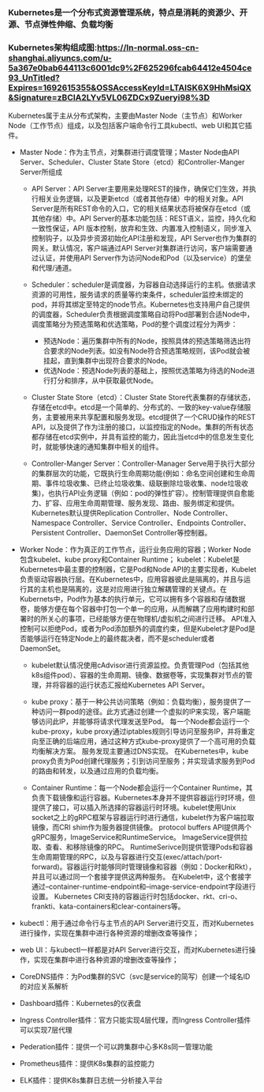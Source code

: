 ### Kubernetes是一个分布式资源管理系统，特点是消耗的资源少、开源、节点弹性伸缩、负载均衡

### Kubernetes架构组成图:https://ln-normal.oss-cn-shanghai.aliyuncs.com/u-5a367e0bab644113c6001dc9%2F625296fcab64412e4504ce93_UnTitled?Expires=1692615355&OSSAccessKeyId=LTAISK6X9HhMsiQX&Signature=zBCIA2LYv5VL06ZDCx9Zueryi98%3D

Kubernetes属于主从分布式架构，主要由Master Node（主节点）和Worker Node（工作节点）组成，以及包括客户端命令行工具kubectl、web UI和其它插件。

- Master Node：作为主节点，对集群进行调度管理；Master Node由API Server、Scheduler、Cluster State Store（etcd）和Controller-Manger Server所组成

  - API Server：API Server主要用来处理REST的操作，确保它们生效，并执行相关业务逻辑，以及更新etcd（或者其他存储）中的相关对象。API Server是所有REST命令的入口，它的相关结果状态将被保存在etcd（或其他存储）中。API Server的基本功能包括：REST语义，监控，持久化和一致性保证，API 版本控制，放弃和生效、内置准入控制语义，同步准入控制钩子，以及异步资源初始化API注册和发现，API Server也作为集群的网关。默认情况，客户端通过API Server对集群进行访问，客户端需要通过认证，并使用API Server作为访问Node和Pod（以及service）的堡垒和代理/通道。
  - Scheduler：scheduler是调度器，为容器自动选择运行的主机。依据请求资源的可用性，服务请求的质量等约束条件，scheduler监控未绑定的pod，并将其绑定至特定的node节点。Kubernetes也支持用户自己提供的调度器，Scheduler负责根据调度策略自动将Pod部署到合适Node中，调度策略分为预选策略和优选策略，Pod的整个调度过程分为两步：

    - 预选Node：遍历集群中所有的Node，按照具体的预选策略筛选出符合要求的Node列表。如没有Node符合预选策略规则，该Pod就会被挂起，直到集群中出现符合要求的Node。
    - 优选Node：预选Node列表的基础上，按照优选策略为待选的Node进行打分和排序，从中获取最优Node。

  - Cluster State Store（etcd）：Cluster State Store代表集群的存储状态，存储在etcd中。etcd是一个简单的、分布式的、一致的key-value存储服务，主要被用来共享配置和服务发现。etcd提供了一个CRUD操作的REST API，以及提供了作为注册的接口，以监控指定的Node。集群的所有状态都存储在etcd实例中，并具有监控的能力，因此当etcd中的信息发生变化时，就能够快速的通知集群中相关的组件。
  - Controller-Manger Server：Controller-Manager Serve用于执行大部分的集群层次的功能，它既执行生命周期功能(例如：命名空间创建和生命周期、事件垃圾收集、已终止垃圾收集、级联删除垃圾收集、node垃圾收集)，也执行API业务逻辑（例如：pod的弹性扩容）。控制管理提供自愈能力、扩容、应用生命周期管理、服务发现、路由、服务绑定和提供。Kubernetes默认提供Replication Controller、Node Controller、Namespace Controller、Service Controller、Endpoints Controller、Persistent Controller、DaemonSet Controller等控制器。

- Worker Node：作为真正的工作节点，运行业务应用的容器；Worker Node包含kubelet、kube proxy和Container Runtime；
kubelet：Kubelet是Kubernetes中最主要的控制器，它是Pod和Node API的主要实现者，Kubelet负责驱动容器执行层。在Kubernetes中，应用容器彼此是隔离的，并且与运行其的主机也是隔离的，这是对应用进行独立解耦管理的关键点。在Kubernets中，Pod作为基本的执行单元，它可以拥有多个容器和存储数据卷，能够方便在每个容器中打包一个单一的应用，从而解耦了应用构建时和部署时的所关心的事项，已经能够方便在物理机/虚拟机之间进行迁移。
API准入控制可以拒绝Pod，或者为Pod添加额外的调度约束，但是Kubelet才是Pod是否能够运行在特定Node上的最终裁决者，而不是scheduler或者DaemonSet。

  - kubelet默认情况使用cAdvisor进行资源监控。负责管理Pod（包括其他k8s组件pod）、容器的生命周期、镜像、数据卷等，实现集群对节点的管理，并将容器的运行状态汇报给Kubernetes API Server。

  - kube proxy：基于一种公共访问策略（例如：负载均衡），服务提供了一种访问一群pod的途径。此方式通过创建一个虚拟的IP来实现，客户端能够访问此IP，并能够将请求代理发送至Pod。
  每一个Node都会运行一个kube-proxy，kube proxy通过iptables规则引导访问至服务IP，并将重定向至正确的后端应用，通过这种方式kube-proxy提供了一个高可用的负载均衡解决方案。
  服务发现主要通过DNS实现。
  在Kubernetes中，kube proxy负责为Pod创建代理服务；引到访问至服务；并实现请求服务到Pod的路由和转发，以及通过应用的负载均衡。

  - Container Runtime：每一个Node都会运行一个Container Runtime，其负责下载镜像和运行容器。Kubernetes本身并不提供容器运行时环境，但提供了接口，可以插入所选择的容器运行时环境。kubelet使用Unix socket之上的gRPC框架与容器运行时进行通信，kubelet作为客户端拉取镜像，而CRI shim作为服务器提供镜像。
  protocol buffers API提供两个gRPC服务，ImageService和RuntimeService。
  ImageService提供拉取、查看、和移除镜像的RPC。
  RuntimeSerivce则提供管理Pods和容器生命周期管理的RPC，以及与容器进行交互(exec/attach/port-forward)。容器运行时能够同时管理镜像和容器（例如：Docker和Rkt），并且可以通过同一个套接字提供这两种服务。
  在Kubelet中，这个套接字通过–container-runtime-endpoint和–image-service-endpoint字段进行设置。
  Kubernetes CRI支持的容器运行时包括docker、rkt、cri-o、frankti、kata-containers和clear-containers等。

- kubectl：用于通过命令行与主节点的API Server进行交互，而对Kubernetes进行操作，实现在集群中进行各种资源的增删改查等操作；
- web UI：与kubectl一样都是对API Server进行交互，而对Kubernetes进行操作，实现在集群中进行各种资源的增删改查等操作；
- CoreDNS插件：为Pod集群的SVC（svc是service的简写）创建一个域名ID的对应关系解析
- Dashboard插件：Kubernetes的仪表盘
- Ingress Controller插件：官方只能实现4层代理，而Ingress Controller插件可以实现7层代理
- Pederation插件：提供一个可以跨集群中心多K8s同一管理功能
- Prometheus插件：提供K8s集群的监控能力
- ELK插件：提供K8s集群日志统一分析接入平台
 